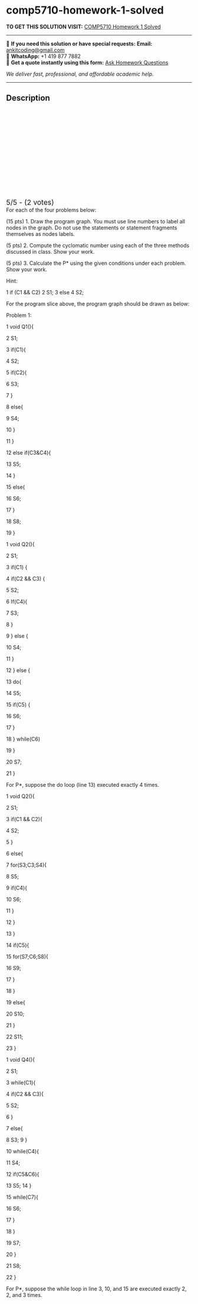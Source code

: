 # comp5710-homework-1-solved
**TO GET THIS SOLUTION VISIT:** [COMP5710 Homework 1 Solved](https://www.ankitcodinghub.com/product/comp5710-solved-3/)


---

📩 **If you need this solution or have special requests:** **Email:** ankitcoding@gmail.com  
📱 **WhatsApp:** +1 419 877 7882  
📄 **Get a quote instantly using this form:** [Ask Homework Questions](https://www.ankitcodinghub.com/services/ask-homework-questions/)

*We deliver fast, professional, and affordable academic help.*

---

<h2>Description</h2>



<div class="kk-star-ratings kksr-auto kksr-align-center kksr-valign-top" data-payload="{&quot;align&quot;:&quot;center&quot;,&quot;id&quot;:&quot;117878&quot;,&quot;slug&quot;:&quot;default&quot;,&quot;valign&quot;:&quot;top&quot;,&quot;ignore&quot;:&quot;&quot;,&quot;reference&quot;:&quot;auto&quot;,&quot;class&quot;:&quot;&quot;,&quot;count&quot;:&quot;2&quot;,&quot;legendonly&quot;:&quot;&quot;,&quot;readonly&quot;:&quot;&quot;,&quot;score&quot;:&quot;5&quot;,&quot;starsonly&quot;:&quot;&quot;,&quot;best&quot;:&quot;5&quot;,&quot;gap&quot;:&quot;4&quot;,&quot;greet&quot;:&quot;Rate this product&quot;,&quot;legend&quot;:&quot;5\/5 - (2 votes)&quot;,&quot;size&quot;:&quot;24&quot;,&quot;title&quot;:&quot;COMP5710 Homework 1 Solved&quot;,&quot;width&quot;:&quot;138&quot;,&quot;_legend&quot;:&quot;{score}\/{best} - ({count} {votes})&quot;,&quot;font_factor&quot;:&quot;1.25&quot;}">

<div class="kksr-stars">

<div class="kksr-stars-inactive">
            <div class="kksr-star" data-star="1" style="padding-right: 4px">


<div class="kksr-icon" style="width: 24px; height: 24px;"></div>
        </div>
            <div class="kksr-star" data-star="2" style="padding-right: 4px">


<div class="kksr-icon" style="width: 24px; height: 24px;"></div>
        </div>
            <div class="kksr-star" data-star="3" style="padding-right: 4px">


<div class="kksr-icon" style="width: 24px; height: 24px;"></div>
        </div>
            <div class="kksr-star" data-star="4" style="padding-right: 4px">


<div class="kksr-icon" style="width: 24px; height: 24px;"></div>
        </div>
            <div class="kksr-star" data-star="5" style="padding-right: 4px">


<div class="kksr-icon" style="width: 24px; height: 24px;"></div>
        </div>
    </div>

<div class="kksr-stars-active" style="width: 138px;">
            <div class="kksr-star" style="padding-right: 4px">


<div class="kksr-icon" style="width: 24px; height: 24px;"></div>
        </div>
            <div class="kksr-star" style="padding-right: 4px">


<div class="kksr-icon" style="width: 24px; height: 24px;"></div>
        </div>
            <div class="kksr-star" style="padding-right: 4px">


<div class="kksr-icon" style="width: 24px; height: 24px;"></div>
        </div>
            <div class="kksr-star" style="padding-right: 4px">


<div class="kksr-icon" style="width: 24px; height: 24px;"></div>
        </div>
            <div class="kksr-star" style="padding-right: 4px">


<div class="kksr-icon" style="width: 24px; height: 24px;"></div>
        </div>
    </div>
</div>


<div class="kksr-legend" style="font-size: 19.2px;">
            5/5 - (2 votes)    </div>
    </div>
For each of the four problems below:

(15 pts) 1. Draw the program graph. You must use line numbers to label all nodes in the graph. Do not use the statements or statement fragments themselves as nodes labels.

(5 pts) 2. Compute the cyclomatic number using each of the three methods discussed in class. Show your work.

(5 pts) 3. Calculate the P* using the given conditions under each problem. Show your work.

Hint:

1 if (C1 &amp;&amp; C2) 2 S1; 3 else 4 S2;

For the program slice above, the program graph should be drawn as below:

Problem 1:

1 void Q1(){

2 S1;

3 if(C1){

4 S2;

5 if(C2){

6 S3;

7 }

8 else{

9 S4;

10 }

11 }

12 else if(C3&amp;C4){

13 S5;

14 }

15 else{

16 S6;

17 }

18 S8;

19 }

1 void Q2(){

2 S1;

3 if(C1) {

4 if(C2 &amp;&amp; C3) {

5 S2;

6 If(C4){

7 S3;

8 }

9 } else {

10 S4;

11 }

12 } else {

13 do{

14 S5;

15 if(C5) {

16 S6;

17 }

18 } while(C6)

19 }

20 S7;

21 }

For P*, suppose the do loop (line 13) executed exactly 4 times.

1 void Q2(){

2 S1;

3 if(C1 &amp;&amp; C2){

4 S2;

5 }

6 else{

7 for(S3;C3;S4){

8 S5;

9 if(C4){

10 S6;

11 }

12 }

13 }

14 if(C5){

15 for(S7;C6;S8){

16 S9;

17 }

18 }

19 else{

20 S10;

21 }

22 S11;

23 }

1 void Q4(){

2 S1;

3 while(C1){

4 if(C2 &amp;&amp; C3){

5 S2;

6 }

7 else{

8 S3; 9 }

10 while(C4){

11 S4;

12 if(C5&amp;C6){

13 S5; 14 }

15 while(C7){

16 S6;

17 }

18 }

19 S7;

20 }

21 S8;

22 }

For P*, suppose the while loop in line 3, 10, and 15 are executed exactly 2, 2, and 3 times.
